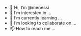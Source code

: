 - 👋 Hi, I’m @menessi
- 👀 I’m interested in ...
- 🌱 I’m currently learning ...
- 💞️ I’m looking to collaborate on ...
- 📫 How to reach me ...

<!---
menessi/menessi is a ✨ special ✨ repository because its `README.md` (this file) appears on your GitHub profile.
You can click the Preview link to take a look at your changes.
--->
